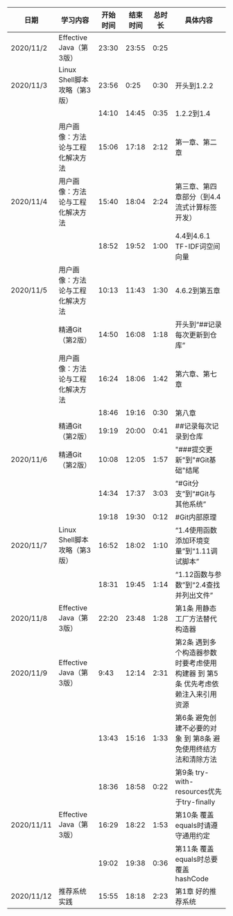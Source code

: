 

| 日期                             | 学习内容                         | 开始时间 | 结束时间                                                     | 总时长                       | 具体内容                                                     |
| -------------------------------- | -------------------------------- | -------- | ------------------------------------------------------------ | ---------------------------- | ------------------------------------------------------------ |
| 2020/11/2                        | Effective Java（第3版）          | 23:30    | 23:55                                                        | 0:25                         |  |
| 2020/11/3                        | Linux Shell脚本攻略（第3版）     | 23:56    | 0:25                                                         | 0:30                         | 开头到1.2.2                                                  |
||| 14:10                            | 14:45                            | 0:35     | 1.2.2到1.4                                                   |
|| 用户画像：方法论与工程化解决方法 | 15:06                            | 17:18    | 2:12                                                         | 第一章、第二章               |
| 2020/11/4                        | 用户画像：方法论与工程化解决方法 | 15:40    | 18:04                                                        | 2:24                         | 第三章、第四章部分（到4.4 流式计算标签开发）                 |
||| 18:52                            | 19:52                            | 1:00     | 4.4到4.6.1 TF-IDF词空间向量                                  |
| 2020/11/5                        | 用户画像：方法论与工程化解决方法 | 10:13    | 11:43                                                        | 1:30                         | 4.6.2到第五章                                                |
|| 精通Git（第2版）                 | 14:50                            | 16:08    | 1:18                                                         | 开头到“##记录每次更新到仓库” |
|| 用户画像：方法论与工程化解决方法 | 16:24                            | 18:06    | 1:42                                                         | 第六章、第七章              |
||| 18:46                            | 19:16                            | 0:30     | 第八章                                                       |
|| 精通Git（第2版）                 | 19:19                            | 20:00    | 0:41                                                         | ##记录每次记录到仓库         |
| 2020/11/6                        | 精通Git（第2版）                 | 10:08    | 12:05                                                        | 1:57                         | "###提交更新"到"#Git基础"结尾                                |
||| 14:34                            | 17:37                            | 3:03     | “#Git分支”到“#Git与其他系统”                                 |
||| 19:18                            | 19:30                            | 0:12     | #Git内部原理                                                 |
| 2020/11/7                        | Linux Shell脚本攻略（第3版）     | 16:52    | 18:02                                                        | 1:10                         | “1.4使用函数添加环境变量”到“1.11调试脚本”                    |
||| 18:31                            | 19:45                            | 1:14     | “1.12函数与参数”到“2.4查找并列出文件”                        |
| 2020/11/8                        | Effective Java（第3版）          | 22:20    | 23:48                                                        | 1:28                         | 第1条 用静态工厂方法替代构造器                               |
| 2020/11/9                        | Effective Java（第3版）          | 9:43     | 12:14                                                        | 2:31                         | 第2条 遇到多个构造器参数时要考虑使用构建器 到 第5条 优先考虑依赖注入来引用资源 |
||| 13:43                            | 15:16                            | 1:33     | 第6条 避免创建不必要的对象 到 第8条 避免使用终结方法和清除方法 |
||| 18:36                            | 18:58                            | 0:22     | 第9条 try-with-resources优先于try-finally                    |
|2020/11/11|Effective Java（第3版）| 16:29 | 18:22 | 1:53 | 第10条 覆盖equals时请遵守通用约定 |
||| 19:02 | 19:38 | 0:36 | 第11条 覆盖equals时总要覆盖hashCode |
|2020/11/12|推荐系统实践| 15:55 | 18:18 | 2:23 | 第1章 好的推荐系统 |


